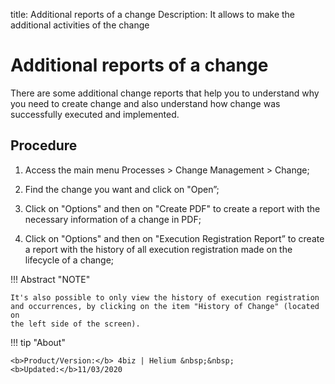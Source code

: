 title: Additional reports of a change
Description: It allows to make the additional activities of the change
# Additional reports of a change

There are some additional change reports that help you to understand why you need to create change and also understand how change was successfully executed and implemented.

Procedure
------------

1.  Access the main menu Processes \>
    Change Management \> Change;

2.  Find the change you want and click on "Open”;

3.  Click on "Options" and then on "Create PDF" to create a report with
    the necessary information of a change in PDF;

4.  Click on "Options" and then on "Execution Registration Report”
    to create a report with the history of all execution registration made
    on the lifecycle of a change;

!!! Abstract "NOTE"

    It's also possible to only view the history of execution registration
    and occurrences, by clicking on the item "History of Change" (located on
    the left side of the screen).

!!! tip "About"

    <b>Product/Version:</b> 4biz | Helium &nbsp;&nbsp;
    <b>Updated:</b>11/03/2020
